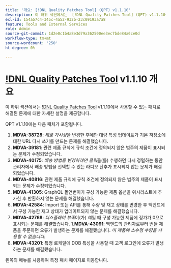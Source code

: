 ```yaml
---
title: '개요: [!DNL Quality Patches Tool] (QPT) v1.1.10'
description: 이 하위 섹션에서는  [!DNL Quality Patches Tool] (QPT) v1.1.10에서 사용할 수 있는 패치로 해결된 문제에 대한 자세한 설명을 제공합니다.
exl-id: 154a57c4-345c-4a52-932b-23c09193a7a8
feature: Tools and External Services
role: Admin
source-git-commit: 1d2e0c1b4a8e3d79a362500ee3ec7bde84a6ce0d
workflow-type: tm+mt
source-wordcount: '250'
ht-degree: 0%

---
```


# [!DNL Quality Patches Tool](QPT) v1.1.10 개요

이 하위 섹션에서는 [!DNL Quality Patches Tool](QPT) v1.1.10에서 사용할 수 있는 패치로 해결된 문제에 대한 자세한 설명을 제공합니다.

QPT v1.1.10에는 다음 패치가 포함됩니다.

1. **MDVA-38728**: *제품 가시성*&#x200B;을 변경한 후에만 대량 특성 업데이트가 기본 저장소에 대한 URL 다시 쓰기를 만드는 문제를 해결했습니다.
1. **MDVA-39181**: 관련 제품 규칙에 규칙 조건에 정의되지 않은 범주의 제품이 표시되는 문제가 수정되었습니다.
1. **MDVA-40175**: *배송 방법을 변경하려면 클릭*&#x200B;을(를) 수행하면 다시 정렬하는 동안 관리자에서 배송 방법을 선택할 수 있는 라디오 단추가 표시되지 않는 문제가 해결되었습니다.
1. **MDVA-40816**: 관련 제품 규칙에 규칙 조건에 정의되지 않은 범주의 제품이 표시되는 문제가 수정되었습니다.
1. **MDVA-41305**: GraphQL 돌연변이가 구성 가능한 제품 옵션을 위시리스트에 추가한 후 반환하지 않는 문제를 해결했습니다.
1. **MDVA-42584**: Import 또는 API를 통해 수량 및 재고 상태를 변경한 후 백엔드에서 구성 가능한 재고 상태가 업데이트되지 않는 문제를 해결했습니다.
1. **MDVA-42768**: *디스플레이 부족*&#x200B;이(가) *예*일 때 구성 가능한 제품에 정가가 0으로 표시되는 문제를 해결했습니다.
1.**MDVA-43091**: 백엔드의 관리자로부터 번들 제품을 주문하면 오류가 발생하는 문제를 해결했습니다. *이 제품에 소수점 수량을 사용할 수 없습니다*.
1. **MDVA-43201**: 특정 로케일에 DOB 특성을 사용할 때 고객 로그인에 오류가 발생하는 문제를 해결했습니다.

왼쪽의 메뉴를 사용하여 특정 패치 페이지로 이동합니다.
